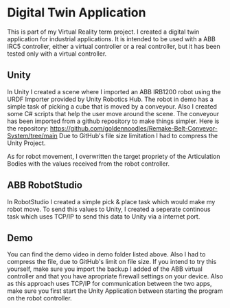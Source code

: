 # Digital Twin Application

This is part of my Virtual Reality term project.
I created a digital twin application for industrial applications.
It is intended to be used with a ABB IRC5 controller, either a 
virtual controller or a real controller, but it has been tested only 
with a virtual controller. 

## Unity 

In Unity I created a scene where I imported an ABB IRB1200 robot using
the URDF Importer provided by Unity Robotics Hub.
The robot in demo has a simple task of picking a cube that is moved by
a conveyour. 
Also I created some C# scripts that help the user move around the scene.
The conveyour has been imported from a github repository to make things simpler.
Here is the repository: https://github.com/goldennoodles/Remake-Belt-Conveyor-System/tree/main
Due to GitHub's file size limitation I had to compress the Unity Project.

As for robot movement, I overwritten the target propriety of the Articulation Bodies with
the values received from the robot controller.

## ABB RobotStudio

In RobotStudio I created a simple pick & place task which would make my robot move.
To send this values to Unity, I created a seperate continous task which uses TCP/IP
to send this data to Unity via a internet port.

## Demo

You can find the demo video in demo folder listed above.
Also I had to compress the file, due to GitHub's limit on file size.
If you intend to try this yourself, make sure you import the backup I added of the
ABB virtual controller and that you have apropriate firewall settings on your device.
Also as this approach uses TCP/IP for communication between the two apps, make sure you
first start the Unity Application between starting the program on the robot controller.